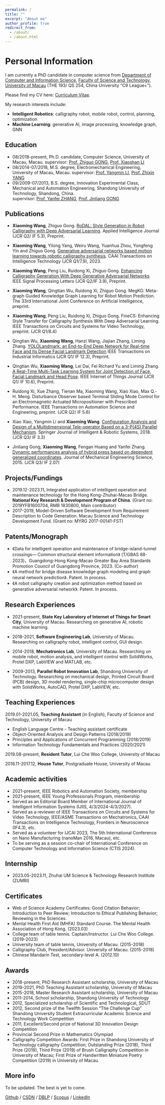```yaml
---
permalink: /
title: ""
excerpt: "About me"
author_profile: true
redirect_from: 
  - /about/
  - /about.html
---
```


Personal Information
======
I am currently a PhD candidate in computer science from [Department of Computer and Information Science](https://www.cis.um.edu.mo/), [Faculty of Science and Technology](https://www.fst.um.edu.mo/), [University of Macau](https://www.um.edu.mo/) (THE 193/ QS 254, China University “C9 League+”). 

Please find my CV here: [Curriculum Vitae](https://github.com/xiaoming622/xiaoming622.github.io/tree/master/files/XiaomingWang_CV_240328.pdf).

My research interests include:

* **Intelligent Robotics**: calligraphy robot, mobile robot, control, planning, optimization
* **Machine Learning**: generative AI, image processing, knowledge graph, GNN

<!-- Furthermore, I actively keep abreast of the latest developments in AIGC technologies, with a particular interest in LLM, multimodal, and diffusion models. -->

<!-- As I near the completion of my doctoral studies, I am eager to embark on a career in academia where I can contribute my knowledge and skills to both research and teaching in this exciting and rapidly evolving area. -->



Education
------
* 08/2018-present, Ph.D. candidate, Computer Science, University of Macau, Macau.
  supervisor: [Prof. Zhiguo GONG](https://www.fst.um.edu.mo/people/fstzgg/), [Prof. Xiaoshan LI](https://www.cis.um.edu.mo/~fstxsl/)
* 08/2014-07/2018, M.S. degree, Electromechanical Engineering, University of Macau, Macau.
  supervisor: [Prof. Yangmin LI](https://www.polyu.edu.hk/en/ise/people/academic-staff/y-m-li/), [Prof. Zhixin YANG](https://www.fst.um.edu.mo/personal/zxyang/)
* 09/2009-07/2013, B.S. degree, Innovation Experimental Class, Mechanical and Automation Engineering, Shandong University of Technology, Shandong, China.                
  supervisor: [Prof. Yanfei ZHANG](https://qgxy.sdut.edu.cn/2020/0528/c8372a383525/page.htm), [Prof. Jinliang GONG](http://101.42.242.152/jiaoshiminglu/jsml.aspx)


Publications
------
* **Xiaoming Wang**, Zhiguo Gong. [RoDAL: Style Generation in Robot Calligraphy with Deep Adversarial Learning](https://doi.org/10.48550/arXiv.2312.09673). Applied Intelligence Journal (JCR Q2/ IF 5.3), Preprint.

* **Xiaoming Wang**, Yilong Yang, Weiru Wang, Yuanhua Zhou, Yongfeng Yin and Zhiguo Gong. [Generative adversarial networks based motion learning towards robotic calligraphy synthesis](https://ietresearch.onlinelibrary.wiley.com/doi/full/10.1049/cit2.12198). CAAI Transactions on Intelligence Technology (JCR Q1/7.9), 2023.

* **Xiaoming Wang**, Peng Liu, Ruidong Xi, Zhiguo Gong. [Enhancing Calligraphy Generation With Deep Generative Adversarial Networks](). IEEE Signal Processing Letters (JCR Q2/IF 3.9), Preprint.

* **Xiaoming Wang**, Qingtian Wu, Ruidong Xi, Zhiguo Gong. MegKG: Meta-graph Guided Knowledge Graph Learning for Robot Motion Prediction. The 33rd International Joint Conference on Artificial Intelligence, preprint.

* **Xiaoming Wang**, Peng Liu, Ruidong Xi, Zhiguo Gong. FineCS: Enhancing Style Transfer for Calligraphy Synthesis With Deep Adversarial Learning. IEEE Transactions on Circuits and Systems for Video Technology, preprint. (JCR Q1/8.4)

* Qingtian Wu, **Xiaoming Wang**, Hanzi Wang, Jiajian Zhang, Liming Zhang. [YOLOLandmark: an End-to-End Deep Network for Real-time Face and Its Dense Facial Landmark Detection]() IEEE Transactions on Industrial Informatics (JCR Q1/ IF 12.3), Preprint.

* Qingtian Wu, **Xiaoming Wang**, Lei Dai, Fei Richard Yu and Liming Zhang. [A Real-Time Multi-Task Learning System for Joint Detection of Face, Facial Landmark and Head Pose](https://arxiv.org/abs/2309.11773). IEEE Internet of Things Journal (JCR Q1/ IF 10.6), Preprint.

* Ruidong Xi, Xue Zhang, Tienan Ma, Xiaoming Wang, Xiao Xiao, Max Q.-H. Meng. Disturbance Observer based Terminal Sliding Mode Control for an Electromagnetic Actuated Micropositioner with Prescribed Performance. IEEE Transactions on Automation Science and Engineering, preprint. (JCR Q2/ IF 5.6)

* Xiao Xiao, Yangmin Li and **Xiaoming Wang**. [Configuration Analysis and Design of a Multidimensional Tele-operator Based on a 3-P(4S) Parallel Mechanism](https://link.springer.com/article/10.1007/s10846-017-0663-x). Springer Journal of Intelligent & Robotic Systems, 2018. (JCR Q3/ IF 3.3)

* Jinliang Gong, **Xiaoming Wang**, Fengan Huang and Yanfei Zhang. [Dynamic performances analysis of hybrid press based on dependent generalized coordinates](https://journals.sagepub.com/doi/10.1177/0954406214557342). Journal of Mechanical Engineering Science, 2015. (JCR Q3/ IF 2.07)


Projects/Fundings
------
* 2019.12-2023.11, Integrated application of intelligent operation and maintenance technology for the Hong Kong-Zhuhai-Macao Bridge. **National Key Research & Development Program of China**. (Grant no: 2019YFB1600704, RMB 1830800, Main contributor)
* 2017-2019, Model-Driven Software Development from Requirement Description to Code Generation. Macau Science and Technology Development Fund. (Grant no: MYRG 2017-00141-FST)

Patents/Monograph
------
* 《Data for intelligent operation and maintenance of bridge-island-tunnel crossings— Common structural element information》 (T/GBAS 68-2023)，Guangdong-Hong Kong-Macao Greater Bay Area Standards Promotion Council of Guangdong Province, 2023. (Co-author)
* 《A method for bridge disease knowledge graph modeling and graph neural network prediction》. Patent. In process.
* 《A robot calligraphy creation and optimization method based on generative adversarial network》. Patent. In process. 

Research Experiences
------
* 2021-present, **State Key Laboratory of Internet of Things for Smart City**, University of Macau. Researching on generative AI, robotic machine learning.

* 2018-2021, **Software Engineering Lab**, University of Macau. Researching on calligraphy robot, intelligent control, GUI design.

* 2014-2018, **Mechatronics Lab**, University of Macau. Researching on mobile robot, motion analysis, and intelligent control with SolidWorks, Protel DXP, LabVIEW and MATLAB, etc.

* 2009-2013, **Parallel Robot Innovation Lab**, Shandong University of Technology. Researching on mechanical design, Printed Circuit Board (PCB) design, 3D model rendering, single-chip microcomputer design with SolidWorks, AutoCAD, Protel DXP, LabVIEW, etc.

Teaching Experiences
------
2019.01-2021.05, **Teaching Assistant** (in English), Faculty of Science and Technology, University of Macau
* English Language Centre - Teaching assistant certificate
* Object-Oriented Analysis and Design Patterns (2018/2019)
* Principles and Applications of Concurrent Programming (2018/2019)
* Information Technology Fundamentals and Practices (2020/2021)

2019.08-present, **Resident Tutor**, Lui Che Woo College, University of Macau

2016.11-2017.12, **House Tutor**, Postgraduate House, University of Macau

Academic activities
------
* 2021-present, IEEE Robotics and Automation Society, membership
* 2021-present, IEEE Young Professionals Program, membership
* Served as an Editorial Board Member of International Journal of Intelligent Information Systems (IJIIS, 4/3/2024-4/3/2027). 
* Served as a reviewer of IEEE Transactions on Circuits and Systems for Video Technology, IEEE/ASME Transactions on Mechatronics, CAAI Transactions on Intelligence Technology, Frontiers in Neuroscience (IF4.3), etc.
* Served as a volunteer for IJCAI 2023, The 5th International Conference on Nano Manufacturing (nanoMan 2016, Macau), etc.
* To be serving as a session co-chair of International Conference on Computer Technology and Information Science (CTIS 2024).

Internship
------
* 2023.05-2023.11, Zhuhai UM Science & Technology Research Institute (ZUMRI)

Certificates
------
* Web of Science Academy Certificates: Good Citation Behavior; Introduction to Peer Review; Introduction to Ethical Publishing Behavior; Reviewing in the Sciences.
* Mental Health First Aid (MHFA) Standard Course. The Mental Health Association of Hong Kong. (2023.03)
* College team of table tennis. Captain/Instructor. Lui Che Woo College. (2019-2023)
* University team of table tennis, University of Macau. (2015-2018)
* Calligraphy Club, President/Advisor. University of Macau. (2015-2018)
* Chinese Mandarin Test, secondary-level A. (2012.10)
  
Awards
------
* 2018-present, PhD Research Assistant scholarship, University of Macau
* 2019-2021, PhD Teaching Assistant scholarship, University of Macau
* 2015-2018, Master Research Assistant scholarship, University of Macau
* 2011-2014, School scholarship, Shandong University of Technology
* 2012, Specialized scholarship of Scientific and Technological, SDUT
* 2012, Second prize of the Twelfth Session “The Challenge Cup” Shandong University Student Extracurricular Academic Science and Technology Work Competition
* 2011, Excellent/Second prize of National 3D Innovation Design Competition
* Provincial Second Prize in Mathematics Olympiad
* Calligraphy Competition Awards: First Prize in Shandong University of Technology calligraphy Competition; Outstanding Prize (2018), Third Prize (2019), Third Prize (2019) of Brush Calligraphy Competition in University of Macau; First Prize of Handwritten Miniature Poetry Competition (2019) in University of Macau.

More info
------
To be updated. The best is yet to come.

[Github](https://github.com/xiaoming622) / [CSDN](https://blog.csdn.net/roca622?type=blog) / [DBLP](https://dblp.org/pid/60/2139-13.html) / [Scopus](https://www.scopus.com/authid/detail.uri?authorId=56735048400) / [LinkedIn](https://www.linkedin.com/in/xiaoming-wang-roca622/)

<!-- This is the front page of a website that is powered by the [academicpages template](https://github.com/academicpages/academicpages.github.io) and hosted on GitHub pages. [GitHub pages](https://pages.github.com) is a free service in which websites are built and hosted from code and data stored in a GitHub repository, automatically updating when a new commit is made to the respository. This template was forked from the [Minimal Mistakes Jekyll Theme](https://mmistakes.github.io/minimal-mistakes/) created by Michael Rose, and then extended to support the kinds of content that academics have: publications, talks, teaching, a portfolio, blog posts, and a dynamically-generated CV. You can fork [this repository](https://github.com/academicpages/academicpages.github.io) right now, modify the configuration and markdown files, add your own PDFs and other content, and have your own site for free, with no ads! An older version of this template powers my own personal website at [stuartgeiger.com](http://stuartgeiger.com), which uses [this Github repository](https://github.com/staeiou/staeiou.github.io).

A data-driven personal website
======
Like many other Jekyll-based GitHub Pages templates, academicpages makes you separate the website's content from its form. The content & metadata of your website are in structured markdown files, while various other files constitute the theme, specifying how to transform that content & metadata into HTML pages. You keep these various markdown (.md), YAML (.yml), HTML, and CSS files in a public GitHub repository. Each time you commit and push an update to the repository, the [GitHub pages](https://pages.github.com/) service creates static HTML pages based on these files, which are hosted on GitHub's servers free of charge.

Many of the features of dynamic content management systems (like Wordpress) can be achieved in this fashion, using a fraction of the computational resources and with far less vulnerability to hacking and DDoSing. You can also modify the theme to your heart's content without touching the content of your site. If you get to a point where you've broken something in Jekyll/HTML/CSS beyond repair, your markdown files describing your talks, publications, etc. are safe. You can rollback the changes or even delete the repository and start over -- just be sure to save the markdown files! Finally, you can also write scripts that process the structured data on the site, such as [this one](https://github.com/academicpages/academicpages.github.io/blob/master/talkmap.ipynb) that analyzes metadata in pages about talks to display [a map of every location you've given a talk](https://academicpages.github.io/talkmap.html).

Getting started
======
1. Register a GitHub account if you don't have one and confirm your e-mail (required!)
1. Fork [this repository](https://github.com/academicpages/academicpages.github.io) by clicking the "fork" button in the top right. 
1. Go to the repository's settings (rightmost item in the tabs that start with "Code", should be below "Unwatch"). Rename the repository "[your GitHub username].github.io", which will also be your website's URL.
1. Set site-wide configuration and create content & metadata (see below -- also see [this set of diffs](http://archive.is/3TPas) showing what files were changed to set up [an example site](https://getorg-testacct.github.io) for a user with the username "getorg-testacct")
1. Upload any files (like PDFs, .zip files, etc.) to the files/ directory. They will appear at https://[your GitHub username].github.io/files/example.pdf.  
1. Check status by going to the repository settings, in the "GitHub pages" section

Site-wide configuration
------
The main configuration file for the site is in the base directory in [_config.yml](https://github.com/academicpages/academicpages.github.io/blob/master/_config.yml), which defines the content in the sidebars and other site-wide features. You will need to replace the default variables with ones about yourself and your site's github repository. The configuration file for the top menu is in [_data/navigation.yml](https://github.com/academicpages/academicpages.github.io/blob/master/_data/navigation.yml). For example, if you don't have a portfolio or blog posts, you can remove those items from that navigation.yml file to remove them from the header. 

Create content & metadata
------
For site content, there is one markdown file for each type of content, which are stored in directories like _publications, _talks, _posts, _teaching, or _pages. For example, each talk is a markdown file in the [_talks directory](https://github.com/academicpages/academicpages.github.io/tree/master/_talks). At the top of each markdown file is structured data in YAML about the talk, which the theme will parse to do lots of cool stuff. The same structured data about a talk is used to generate the list of talks on the [Talks page](https://academicpages.github.io/talks), each [individual page](https://academicpages.github.io/talks/2012-03-01-talk-1) for specific talks, the talks section for the [CV page](https://academicpages.github.io/cv), and the [map of places you've given a talk](https://academicpages.github.io/talkmap.html) (if you run this [python file](https://github.com/academicpages/academicpages.github.io/blob/master/talkmap.py) or [Jupyter notebook](https://github.com/academicpages/academicpages.github.io/blob/master/talkmap.ipynb), which creates the HTML for the map based on the contents of the _talks directory).

**Markdown generator**

I have also created [a set of Jupyter notebooks](https://github.com/academicpages/academicpages.github.io/tree/master/markdown_generator
) that converts a CSV containing structured data about talks or presentations into individual markdown files that will be properly formatted for the academicpages template. The sample CSVs in that directory are the ones I used to create my own personal website at stuartgeiger.com. My usual workflow is that I keep a spreadsheet of my publications and talks, then run the code in these notebooks to generate the markdown files, then commit and push them to the GitHub repository.

How to edit your site's GitHub repository
------
Many people use a git client to create files on their local computer and then push them to GitHub's servers. If you are not familiar with git, you can directly edit these configuration and markdown files directly in the github.com interface. Navigate to a file (like [this one](https://github.com/academicpages/academicpages.github.io/blob/master/_talks/2012-03-01-talk-1.md) and click the pencil icon in the top right of the content preview (to the right of the "Raw | Blame | History" buttons). You can delete a file by clicking the trashcan icon to the right of the pencil icon. You can also create new files or upload files by navigating to a directory and clicking the "Create new file" or "Upload files" buttons. 

Example: editing a markdown file for a talk
![Editing a markdown file for a talk](/images/editing-talk.png) -->

<!-- For more info
------ -->
<!-- More info about configuring academicpages can be found in [the guide](https://academicpages.github.io/markdown/). The [guides for the Minimal Mistakes theme](https://mmistakes.github.io/minimal-mistakes/docs/configuration/) (which this theme was forked from) might also be helpful. -->
